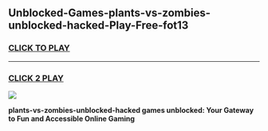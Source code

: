 
## Unblocked-Games-plants-vs-zombies-unblocked-hacked-Play-Free-fot13
<h3>
<a href="https://premium76.site?title=plants-vs-zombies-unblocked-hacked&ref=23A">CLICK TO PLAY</a></h3>
<hr>

<h3>
<a href="https://premium76.site?title=plants-vs-zombies-unblocked-hacked&ref=23A">CLICK 2 PLAY</a>
  
</h3>

<a href="https://premium76.site?title=plants-vs-zombies-unblocked-hacked&ref=23A"><img src="https://clearcache.store/games.png"></a>


**plants-vs-zombies-unblocked-hacked games unblocked: Your Gateway to Fun and Accessible Online Gaming**
